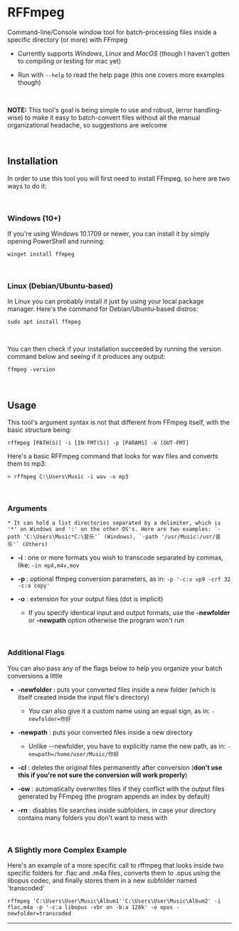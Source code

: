 # **RFFmpeg**

Command-line/Console window tool for batch-processing files inside a specific directory (or more) with FFmpeg

* Currently supports *Windows*, *Linux* and *MacOS* (though I haven't gotten to compiling or testing for mac yet)

* Run with `--help` to read the help page (this one covers more examples though)

<br>

**NOTE:** This tool's goal is being simple to use and robust, (error handling-wise) to make it easy to batch-convert files without all the manual organizational headache, so suggestions are welcome

<br>

## **Installation**

In order to use this tool you will first need to install FFmpeg, so here are two ways to do it:

<br>

### **Windows (10+)**

If you're using Windows 10.1709 or newer, you can install it by simply opening PowerShell and running: 

    winget install ffmpeg

<br>

### **Linux (Debian/Ubuntu-based)**

In Linux you can probably install it just by using your local package manager. Here's the command for Debian/Ubuntu-based distros: 

    sudo apt install ffmpeg

<br>

You can then check if your installation succeeded by running the version command below and seeing if it produces any output:

    ffmpeg -version

<br>

## **Usage**

This tool's argument syntax is not that different from FFmpeg itself, with the basic structure being:
 
    rffmpeg [PATH(S)] -i [IN-FMT(S)] -p [PARAMS] -o [OUT-FMT]

Here's a basic RFFmpeg command that looks for wav files and converts them to mp3:

    > rffmpeg C:\Users\Music -i wav -o mp3
  

<br>

 ### **Arguments**

    * It can hold a list directories separated by a delimiter, which is '*' on Windows and ':' on the other OS's. Here are two examples: `-path 'C:\Users\Music*C:\音乐'` (Windows), `-path '/usr/Music:/usr/音乐'` (Others)

 * **-i**   :   one or more formats you wish to transcode separated by commas, like: `-in mp4,m4v,mov`

 * **-p**   :   optional ffmpeg conversion parameters, as in: `-p '-c:v vp9 -crf 32 -c:a copy'` 

 * **-o**   :   extension for your output files (dot is implicit)

    * If you specify identical input and output formats, use the **-newfolder** or **-newpath** option otherwise the program won't run


<br>

 ### **Additional Flags**

You can also pass any of the flags below to help you organize your batch conversions a little

 * **-newfolder** : puts your converted files inside a new folder (which is itself created inside the input file's directory)
    * You can also give it a custom name using an equal sign, as in: `-newfolder=你好`
 * **-newpath**  : puts your converted files inside a new directory
    * Unlike --newfolder, you have to explicitly name the new path, as in: `-newpath=/home/user/Music/你好`

 * **-cl**       : deletes the original files permanently after conversion (**don't use this if you're not sure the conversion will work properly**)

 * **-ow**       : automatically overwrites files if they conflict with the output files generated by FFmpeg  (the program appends an index by default)

 * **-rn**       : disables file searches inside subfolders, in case your directory contains many folders you  don't want to mess with

<br>

### **A Slightly more Complex Example**

Here's an example of a more specific call to rffmpeg that looks inside two specific folders for .flac and .m4a files, converts them to .opus using the libopus codec, and finally stores them in a new subfolder named 'transcoded'

    rffmpeg 'C:\Users\User\Music\Album1''C:\Users\User\Music\Album2' -i flac,m4a -p '-c:a libopus -vbr on -b:a 128k' -o opus -newfolder=transcoded

***
